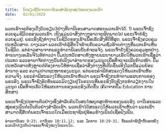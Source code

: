 ```yaml
---
title:  ບົດຮຽນຊີວິດຈາກດານີເອນສຳລັບຍຸກສະໄໝຂອງພວກເຮົາ
date:   02/01/2020
---
```


ພວກເຮົາຈະຕ້ອງເບີ່ງບົດຮຽນ3ຢ່າງທີ່ດານີເອນສາມາດສອນພວກເຮົາໄດ້. 1) ພຣະເຈົ້າຊົງຄວບຄຸມຊີວິດຂອງພວກເຮົາ. ເຖິງແມ່ນວ່າສິ່ງຕ່າງໆອາດຈະຜິດພາດໄປ ພຣະເຈົ້າກໍຊົງຄວບຄຸມຢູ່. ພຣະອົງຊົງທຳງານໃນຊີວິດຂອງເຮົາເພື່ອເຮັດສິ່ງທີ່ດີທີ່ສຸດ. ພຣະເຈົ້າຊົງຄວບຄຸມປະຫວັດສາດ. ບາງເວລາ ພວກເຮົາກໍຮູ້ສຶກໃຈຮ້າຍກັບຄວາມຊົ່ວຮ້າຍຕ່າງໆທີ່ພວກເຮົາເຫັນໃນຊີວິດ. ແຕ່ຂ່າວສານຈາກພຣະທຳດານີເອນນັ້ນກໍຈະແຈ້ງ. ພຣະເຈົ້າຍັງຊົງຄວບຄຸມທຸກຢ່າງ. ທ່ານນາງເອເລັນຈີໄວທ໌ກ່າວວ່າ ປຶ້ມປະຫວັດສາດທັງຫຼາຍພະຍາຍາມເຮັດໃຫ້ພວກເຮົາເຊື່ອວ່າປະເທດ ແລະອານາຈັກຕ່າງໆນັ້ນກໍເພິ່ງພາອຳນາດຂອງມະນຸດເພື່ອທີ່ຈະຈະເລີນກ້າວໜ້າ. ປຶ້ມປະຫວັດສາດທັງຫຼາຍກໍຕ້ອງການໃຫ້ທ່ານເຊື່ອວ່າສິ່ງຕ່າງໆທີ່ເກີດຂຶ້ນເທິງໂລກນີ້ແມ່ນຍ້ອນອຳນາດ ແລະ ຄວາມປາດຖະໜາຂອງມະນຸດ. ແຕ່ພຣະຄຳພີກໍສະແດງໃຫ້ພວກເຮົາເຫັນຄວາມຈິງ. ພຣະຄຳພີສະແດງໃຫ້ພວກເຮົາເຫັນວ່າ ພຣະເຈົ້າຊົງກະທຳຕາມແຜນການຂອງພຣະອົງ. ພຣະເຈົ້າຊົງອົດທົນແລະມິດງຽບຢູ່ໃນຂະນະທີ່ພຣະອົງນັ້ນຊົງກະທຳວຽກງານໃນມະນຸດ ເພື່ອທີ່ຈະເຮັດໃຫ້ແຜນການຂອງພຣະອົງເກີດຂຶ້ນ (ຄັດຈາກປຶ້ມ Education ການສຶກສາ)

ພຣະເຈົ້າຊົງປະທານຕົວຢ່າງໜຶ່ງສຳລັບຄົນໃນສະໄໝຍຸກສຸດທ້າຍຂອງພຣະອົງ. ດານີເອນແລະໝູ່ຂອງເພິ່ນກໍເປັນຕົວຢ່າງສຳລັບເຮົາ. ພວກເຂົາໄດ້ສະແດງໃຫ້ພວກເຮົາເຫັນວ່າ ພວກເຮົາສາມາດຊື່ສັດຕໍ່ພຣະເຈົ້າແນວໃດເມື່ອປະຊາຊົນຢູ່ອ້ອມຂ້າງເພິ່ນບໍ່ເຊື່ອຟັງເພິ່ນ.

`ອ່ານດານີເອນ 9:23; ດານີເອນ 10:11,12; ແລະ ມັດທາຍ 10:29-31. ຂໍ້ພຣະຄຳພີເຫຼົ່ານີ້ບອກຫຍັງພວກເຮົາກ່ຽວກັບວ່າພຣະເຈົ້າຊົງຫ່ວງໃຍແບບໃດ.`